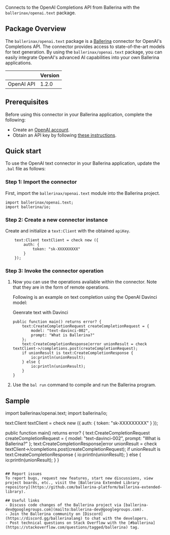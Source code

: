 Connects to the OpenAI Completions API from Ballerina with the `ballerinax/openai.text` package.

## Package Overview
The `ballerinax/openai.text` package is a [Ballerina](https://ballerina.io/) connector for OpenAI's Completions API. The connector provides access to state-of-the-art models for text generation. By using the `ballerinax/openai.text` package, you can easily integrate OpenAI's advanced AI capabilities into your own Ballerina applications.

|                             | Version         |
|-----------------------------|-----------------|
| OpenAI API                  | 1.2.0           |

## Prerequisites

Before using this connector in your Ballerina application, complete the following:

* Create an [OpenAI account](https://beta.openai.com/signup/).
* Obtain an API key by following [these instructions](https://platform.openai.com/docs/api-reference/authentication).

## Quick start

To use the OpenAI text connector in your Ballerina application, update the `.bal` file as follows:

### Step 1: Import the connector
First, import the `ballerinax/openai.text` module into the Ballerina project.

```ballerina
import ballerinax/openai.text;
import ballerina/io;
```

### Step 2: Create a new connector instance
Create and initialize a `text:Client` with the obtained `apiKey`.
```ballerina
    text:Client textClient = check new ({
        auth: {
            token: "sk-XXXXXXXXX"
        }
    });
```

### Step 3: Invoke the connector operation
1. Now you can use the operations available within the connector. Note that they are in the form of remote operations.

    Following is an example on text completion using the OpenAI Davinci model:

    Geenrate text with Davinci

    ```ballerina
    public function main() returns error? {
        text:CreateCompletionRequest createCompletionRequest = {
            model: "text-davinci-002",
            prompt: "What is Ballerina?"
        };
        text:CreateCompletionResponse|error unionResult = check textClient->/completions.post(createCompletionRequest);
        if unionResult is text:CreateCompletionResponse {
            io:println(unionResult);
        } else {
            io:println(unionResult);
        }
    }
    ``` 
2. Use the `bal run` command to compile and run the Ballerina program.

## Sample
import ballerinax/openai.text;
import ballerina/io;

text:Client textClient = check new ({
    auth: {
        token: "sk-XXXXXXXXX"
    }
});

public function main() returns error? {
    text:CreateCompletionRequest createCompletionRequest = {
        model: "text-davinci-002",
        prompt: "What is Ballerina?"
    };
    text:CreateCompletionResponse|error unionResult = check textClient->/completions.post(createCompletionRequest);
    if unionResult is text:CreateCompletionResponse {
        io:println(unionResult);
    } else {
        io:println(unionResult);
    }
}
```

## Report issues
To report bugs, request new features, start new discussions, view project boards, etc., visit the [Ballerina Extended Library repository](https://github.com/ballerina-platform/ballerina-extended-library).

## Useful links
- Discuss code changes of the Ballerina project via [ballerina-dev@googlegroups.com](mailto:ballerina-dev@googlegroups.com).
- Join the Ballerina community on [Discord](https://discord.gg/ballerinalang) to chat with the developers.
- Post technical questions on Stack Overflow with the [#ballerina](https://stackoverflow.com/questions/tagged/ballerina) tag.
